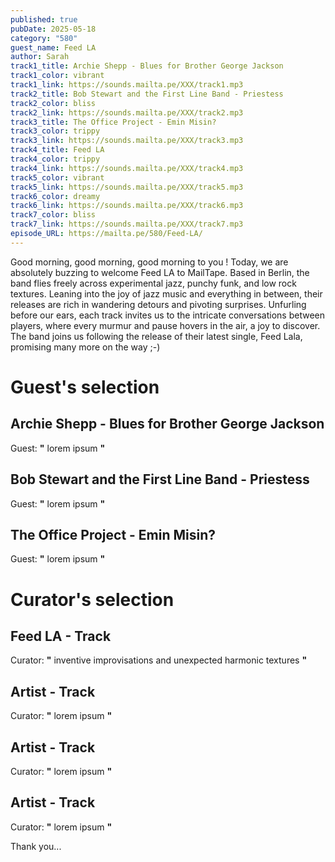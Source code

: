 ```yaml
---
published: true
pubDate: 2025-05-18
category: "580"
guest_name: Feed LA
author: Sarah
track1_title: Archie Shepp - Blues for Brother George Jackson
track1_color: vibrant
track1_link: https://sounds.mailta.pe/XXX/track1.mp3
track2_title: Bob Stewart and the First Line Band - Priestess
track2_color: bliss
track2_link: https://sounds.mailta.pe/XXX/track2.mp3
track3_title: The Office Project - Emin Misin?
track3_color: trippy
track3_link: https://sounds.mailta.pe/XXX/track3.mp3
track4_title: Feed LA
track4_color: trippy
track4_link: https://sounds.mailta.pe/XXX/track4.mp3
track5_color: vibrant
track5_link: https://sounds.mailta.pe/XXX/track5.mp3
track6_color: dreamy
track6_link: https://sounds.mailta.pe/XXX/track6.mp3
track7_color: bliss
track7_link: https://sounds.mailta.pe/XXX/track7.mp3
episode_URL: https://mailta.pe/580/Feed-LA/
---
```

Good morning, good morning, good morning to you ! Today, we are absolutely buzzing to welcome Feed LA to MailTape. Based in Berlin, the band flies freely across experimental jazz, punchy funk, and low rock textures. Leaning into the joy of jazz music and everything in between, their releases are rich in wandering detours and pivoting surprises. Unfurling before our ears, each track invites us to the intricate conversations between players, where every murmur and pause hovers in the air, a joy to discover. The band joins us following the release of their latest single, Feed Lala, promising many more on the way ;-) 

# Guest's selection

## Archie Shepp - Blues for Brother George Jackson

 Guest: **"** lorem ipsum **"** 

## Bob Stewart and the First Line Band - Priestess

 Guest: **"** lorem ipsum **"** 

## The Office Project - Emin Misin?

 Guest: **"** lorem ipsum **"** 

# Curator's selection

## Feed LA - Track

 Curator: **"** inventive improvisations and unexpected harmonic textures **"** 

## Artist - Track

 Curator: **"** lorem ipsum **"** 

## Artist - Track

 Curator: **"** lorem ipsum **"** 

## Artist - Track

 Curator: **"** lorem ipsum **"** 

 Thank you...
